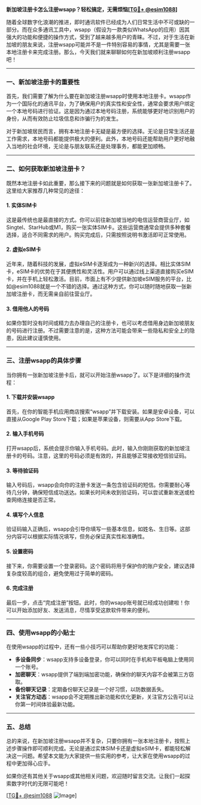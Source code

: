 **新加坡注册卡怎么注册wsapp？轻松搞定，无需烦恼[[TG💪+ @esim1088](https://t.me/s/esim1088)]**

随着全球数字化浪潮的推进，即时通讯软件已经成为人们日常生活中不可或缺的一部分。而在众多通讯工具中，wsapp（假设为一款类似WhatsApp的应用）因其强大的功能和便捷的操作方式，受到了越来越多用户的青睐。不过，对于生活在新加坡的朋友来说，注册wsapp可能并不是一件特别容易的事情，尤其是需要一张本地注册卡来完成注册。那么，今天我们就来聊聊如何在新加坡顺利注册wsapp吧！

---

### 一、新加坡注册卡的重要性

首先，我们需要了解为什么要在新加坡注册wsapp时使用本地注册卡。wsapp作为一个国际化的通讯平台，为了确保用户的真实性和安全性，通常会要求用户绑定一个本地号码进行验证。这是因为通过本地号码注册，系统能够更好地识别用户的身份，从而有效防止垃圾信息和诈骗行为的发生。

对于新加坡居民而言，拥有本地注册卡无疑是最方便的选择。无论是日常生活还是工作需求，本地号码都能提供极大的便利。此外，本地号码还能帮助用户更好地融入当地的社会环境，无论是与朋友联系还是处理事务，都能更加顺畅。

---

### 二、如何获取新加坡注册卡？

既然本地注册卡如此重要，那么接下来的问题就是如何获取一张新加坡注册卡了。这里给大家推荐几种常见的途径：

#### 1. **实体SIM卡**
这是最传统也是最直接的方式。你可以前往新加坡当地的电信运营商营业厅，如Singtel、StarHub或M1，购买一张实体SIM卡。这些运营商通常会提供多种套餐选择，适合不同需求的用户。购买完成后，只需按照说明书激活即可正常使用。

#### 2. **虚拟eSIM卡**
近年来，随着科技的发展，虚拟eSIM卡逐渐成为一种新兴的选择。相比实体SIM卡，eSIM卡的优势在于其便携性和灵活性。用户可以通过线上渠道直接购买eSIM卡，并在手机上轻松激活。目前，市面上有不少提供新加坡eSIM服务的平台，比如@esim1088就是一个不错的选择。通过这种方式，你可以随时随地获取一张新加坡注册卡，而无需亲自前往营业厅。

#### 3. **借用他人的号码**
如果你暂时没有时间或精力去办理自己的注册卡，也可以考虑借用身边新加坡朋友的号码进行注册。不过需要注意的是，这种方法可能会带来一些隐私和安全上的隐患，因此建议谨慎使用。

---

### 三、注册wsapp的具体步骤

当你拥有一张新加坡注册卡后，就可以开始注册wsapp了。以下是详细的操作流程：

#### 1. **下载并安装wsapp**
首先，在你的智能手机应用商店搜索“wsapp”并下载安装。如果是安卓设备，可以直接从Google Play Store下载；如果是苹果设备，则需要从App Store下载。

#### 2. **输入手机号码**
打开wsapp后，系统会提示你输入手机号码。此时，输入你刚刚获取的新加坡注册卡的号码。注意，这里的号码必须是有效的，并且能够正常接收短信验证码。

#### 3. **等待验证码**
输入号码后，wsapp会向你的注册卡发送一条包含验证码的短信。你需要耐心等待几分钟，确保短信成功送达。如果长时间未收到验证码，可以尝试重新发送或检查网络连接是否正常。

#### 4. **填写个人信息**
验证码输入正确后，wsapp会引导你填写一些基本信息，如姓名、生日等。这部分内容可以根据实际情况填写，但务必保证真实性和准确性。

#### 5. **设置密码**
接下来，你需要设置一个登录密码。这个密码将用于保护你的账户安全，建议选择复杂度较高的组合，避免使用过于简单的密码。

#### 6. **完成注册**
最后一步，点击“完成注册”按钮。此时，你的wsapp账号就已经成功创建啦！你可以开始添加好友、发送消息，尽情享受这款软件带来的便利。

---

### 四、使用wsapp的小贴士

在使用wsapp的过程中，还有一些小技巧可以帮助你更好地发挥它的功能：

- **多设备同步**：wsapp支持多设备登录，你可以同时在手机和平板电脑上使用同一个账号。
- **加密聊天**：wsapp提供了端到端加密功能，确保你的聊天内容不会被第三方窃取。
- **备份聊天记录**：定期备份聊天记录是一个好习惯，以防数据丢失。
- **关注官方动态**：wsapp会不定期推出新功能和优化更新，关注官方公告可以让你第一时间体验最新功能。

---

### 五、总结

总的来说，在新加坡注册wsapp并不复杂，只要你拥有一张本地注册卡，按照上述步骤操作即可顺利完成。无论是通过实体SIM卡还是虚拟eSIM卡，都能轻松解决这一问题。希望本文能为大家提供一些实用的参考，让大家在使用wsapp的过程中更加得心应手。

如果你还有其他关于wsapp或其他相关问题，欢迎随时留言交流。让我们一起探索数字时代的无限可能吧！

[[TG💪+ @esim1088](https://t.me/s/esim1088) ![Image](https://i.postimg.cc/4NQfJmqS/Snipaste-2025-05-13-00-14-12.png)]